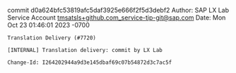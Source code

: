 commit d0a624bfc53819afc5daf3925e666f2f5d3debf2
Author: SAP LX Lab Service Account <tmsatsls+github.com_service-tip-git@sap.com>
Date:   Mon Oct 23 01:46:01 2023 -0700

    Translation Delivery (#7720)
    
    [INTERNAL] Translation delivery: commit by LX Lab
    
    Change-Id: I264202944a9d3e145dbaf69c07b54872d3c7ac5f
